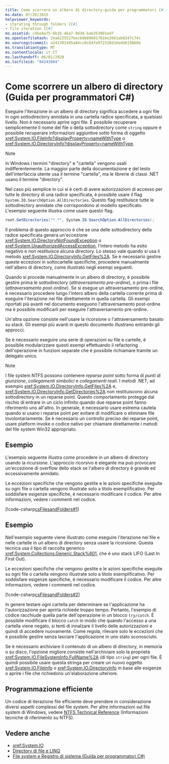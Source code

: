 ```yaml
---
title: Come scorrere un albero di directory-guida per programmatori C#
ms.date: 07/20/2015
helpviewer_keywords:
- iterating through folders [C#]
- file iteration [C#]
ms.assetid: c4be4a75-6b1b-46a7-9d38-bab353091ed7
ms.openlocfilehash: 24a6225527becb0b896017616e2661ab8247c74c
ms.sourcegitcommit: a241301495a84cc8c64fe972330d16edd619868b
ms.translationtype: MT
ms.contentlocale: it-IT
ms.lasthandoff: 06/01/2020
ms.locfileid: "84241604"
---
```

# <a name="how-to-iterate-through-a-directory-tree-c-programming-guide"></a>Come scorrere un albero di directory (Guida per programmatori C#)
Eseguire l'iterazione in un albero di directory significa accedere a ogni file in ogni sottodirectory annidata in una cartella radice specificata, a qualsiasi livello. Non è necessario aprire ogni file. È possibile recuperare semplicemente il nome del file o della sottodirectory come `string` oppure è possibile recuperare informazioni aggiuntive sotto forma di oggetto <xref:System.IO.FileInfo?displayProperty=nameWithType> o <xref:System.IO.DirectoryInfo?displayProperty=nameWithType>.  
  
> [!NOTE]
> In Windows i termini "directory" e "cartella" vengono usati indifferentemente. La maggior parte della documentazione e del testo dell'interfaccia utente usa il termine "cartella", ma le librerie di classi .NET usano il termine "directory".  
  
 Nel caso più semplice in cui si è certi di avere autorizzazioni di accesso per tutte le directory di una radice specificata, è possibile usare il flag `System.IO.SearchOption.AllDirectories`. Questo flag restituisce tutte le sottodirectory annidate che corrispondono al modello specificato. L'esempio seguente illustra come usare questo flag.  
  
```csharp  
root.GetDirectories("*.*", System.IO.SearchOption.AllDirectories);  
```  
  
 Il problema di questo approccio è che se una delle sottodirectory della radice specificata genera un'eccezione <xref:System.IO.DirectoryNotFoundException> o <xref:System.UnauthorizedAccessException>, l'intero metodo ha esito negativo e non restituisce alcuna directory. Lo stesso vale quando si usa il metodo <xref:System.IO.DirectoryInfo.GetFiles%2A>. Se è necessario gestire queste eccezioni in sottocartelle specifiche, procedere manualmente nell'albero di directory, come illustrato negli esempi seguenti.  
  
 Quando si procede manualmente in un albero di directory, è possibile gestire prima le sottodirectory (*attraversamento pre-ordine*), o prima i file (*attraversamento post-ordine*). Se si esegue un attraversamento pre-ordine, è necessario procedere lungo l'intero albero della cartella corrente prima di eseguire l'iterazione nei file direttamente in quella cartella. Gli esempi riportati più avanti nel documento eseguono l'attraversamento post-ordine ma è possibile modificarli per eseguire l'attraversamento pre-ordine.  
  
 Un'altra opzione consiste nell'usare la ricorsione o l'attraversamento basato su stack. Gli esempi più avanti in questo documento illustrano entrambi gli approcci.  
  
 Se è necessario eseguire una serie di operazioni su file e cartelle, è possibile modularizzare questi esempi effettuando il refactoring dell'operazione in funzioni separate che è possibile richiamare tramite un delegato unico.  
  
> [!NOTE]
> I file system NTFS possono contenere *reparse point* sotto forma di *punti di giunzione*, *collegamenti simbolici* e *collegamenti reali*. I metodi .NET, ad esempio <xref:System.IO.DirectoryInfo.GetFiles%2A> e, <xref:System.IO.DirectoryInfo.GetDirectories%2A> non restituiscono alcuna sottodirectory in un reparse point. Questo comportamento protegge dal rischio di entrare in un ciclo infinito quando due reparse point fanno riferimento uno all'altro. In generale, è necessario usare estrema cautela quando si usano i reparse point per evitare di modificare o eliminare file involontariamente. Se è necessario un controllo preciso dei reparse point, usare platform invoke o codice nativo per chiamare direttamente i metodi del file system Win32 appropriato.  
  
## <a name="example"></a>Esempio  
 L'esempio seguente illustra come procedere in un albero di directory usando la ricursione. L'approccio ricorsivo è elegante ma può provocare un'eccezione di overflow dello stack se l'albero di directory è grande ed eccessivamente annidato.  
  
 Le eccezioni specifiche che vengono gestite e le azioni specifiche eseguite su ogni file o cartella vengono illustrate solo a titolo esemplificativo. Per soddisfare esigenze specifiche, è necessario modificare il codice. Per altre informazioni, vedere i commenti nel codice.  
  
 [!code-csharp[csFilesandFolders#1](~/samples/snippets/csharp/VS_Snippets_VBCSharp/csFilesAndFolders/CS/FileIteration.cs#1)]  
  
## <a name="example"></a>Esempio  
 Nell'esempio seguente viene illustrato come eseguire l'iterazione nei file e nelle cartelle in un albero di directory senza usare la ricorsione. Questa tecnica usa il tipo di raccolta generico <xref:System.Collections.Generic.Stack%601>, che è uno stack LIFO (Last In First Out).  
  
 Le eccezioni specifiche che vengono gestite e le azioni specifiche eseguite su ogni file o cartella vengono illustrate solo a titolo esemplificativo. Per soddisfare esigenze specifiche, è necessario modificare il codice. Per altre informazioni, vedere i commenti nel codice.  
  
 [!code-csharp[csFilesandFolders#2](~/samples/snippets/csharp/VS_Snippets_VBCSharp/csFilesAndFolders/CS/FileIteration.cs#2)]  
  
 In genere testare ogni cartella per determinare se l'applicazione ha l'autorizzazione per aprirla richiede troppo tempo. Pertanto, l'esempio di codice racchiude quella parte dell'operazione in un blocco `try/catch`. È possibile modificare il blocco `catch` in modo che quando l'accesso a una cartella viene negato, si tenti di innalzare il livello delle autorizzazioni e quindi di accedere nuovamente. Come regola, rilevare solo le eccezioni che è possibile gestire senza lasciare l'applicazione in uno stato sconosciuto.  
  
 Se è necessario archiviare il contenuto di un albero di directory, in memoria o su disco, l'opzione migliore consiste nell'archiviare solo la proprietà <xref:System.IO.FileSystemInfo.FullName%2A> (di tipo `string`) per ogni file. È quindi possibile usare questa stringa per creare un nuovo oggetto <xref:System.IO.FileInfo> o <xref:System.IO.DirectoryInfo> in base alle esigenze o aprire i file che richiedono un'elaborazione ulteriore.  
  
## <a name="robust-programming"></a>Programmazione efficiente  
 Un codice di iterazione file efficiente deve prendere in considerazione diversi aspetti complessi del file system. Per altre informazioni sul file system di Windows, vedere [NTFS Technical Reference](/windows-server/storage/file-server/ntfs-overview) (Informazioni tecniche di riferimento su NTFS).  
  
## <a name="see-also"></a>Vedere anche

- <xref:System.IO>
- [Directory di file e LINQ](../concepts/linq/linq-and-file-directories.md)
- [File system e Registro di sistema (Guida per programmatori C#)](./index.md)

